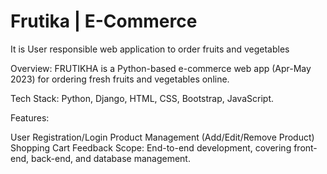 # Frutika | E-Commerce
It is User responsible web application to order fruits and vegetables

Overview:
FRUTIKHA is a Python-based e-commerce web app (Apr-May 2023) for ordering fresh fruits and vegetables online.

Tech Stack:
Python, Django, HTML, CSS, Bootstrap, JavaScript.

Features:

User Registration/Login
Product Management (Add/Edit/Remove Product)
Shopping Cart
Feedback
Scope:
End-to-end development, covering front-end, back-end, and database management.
